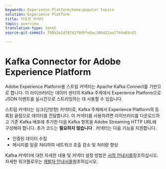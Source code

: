 ```yaml
---
keywords: Experience Platform;home;popular topics
solution: Experience Platform
title: 카프카 커넥터
topic: overview
translation-type: tm+mt
source-git-commit: f80b2e1d787d1f8d9fe8ac306422aa7744a69cd3

---
```



# Kafka Connector for Adobe Experience Platform

Adobe Experience Platform용 스트림 커넥터는 Apache Kafka Connect를 기반으로 합니다. 이 라이브러리는 데이터 센터의 Kafka 주제에서 Experience Platform으로 JSON 이벤트를 실시간으로 스트리밍하는 데 사용할 수 있습니다.

스트림 커넥터는 싱크(단방향) 커넥터로, Kafka 주제에서 Experience Platform의 등록된 끝점으로 데이터를 전달합니다. 이 커넥터를 사용하려면 라이브러리를 다운로드하고 기존 Kafka 배포에 추가한 다음 Kafka 항목을 Adobe Streaming HTTP URL에 구성해야 합니다. 추가 코드는 **필요하지 않습니다** . 커넥터는 다음 기능을 지원합니다.

- 인증된 데이터 수집
- 메시지를 일괄 처리하여 네트워크 호출 감소 및 처리량 향상

Kafka 커넥터에 대한 자세한 내용 및 커넥터 설정 방법은 [시작 안내서를](https://github.com/adobe/experience-platform-streaming-connect)참조하십시오. 자세한 워크플로우는 [개발자 안내서를](https://github.com/adobe/experience-platform-streaming-connect/blob/master/DEVELOPER_GUIDE.md)참조하십시오.